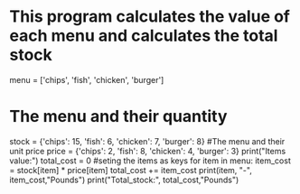 # This program calculates the value of each menu and calculates the total stock
menu = ['chips', 'fish', 'chicken', 'burger']
# The menu and their quantity
stock = {'chips': 15, 'fish': 6, 'chicken': 7, 'burger': 8}
#The menu and their unit price
price = {'chips': 2, 'fish': 8, 'chicken': 4, 'burger': 3}
print("Items value:")
total_cost = 0
#seting the items as keys
for item in menu:
    item_cost = stock[item] * price[item]
    total_cost += item_cost
    print(item, "-", item_cost,"Pounds")
print("Total_stock:", total_cost,"Pounds")
